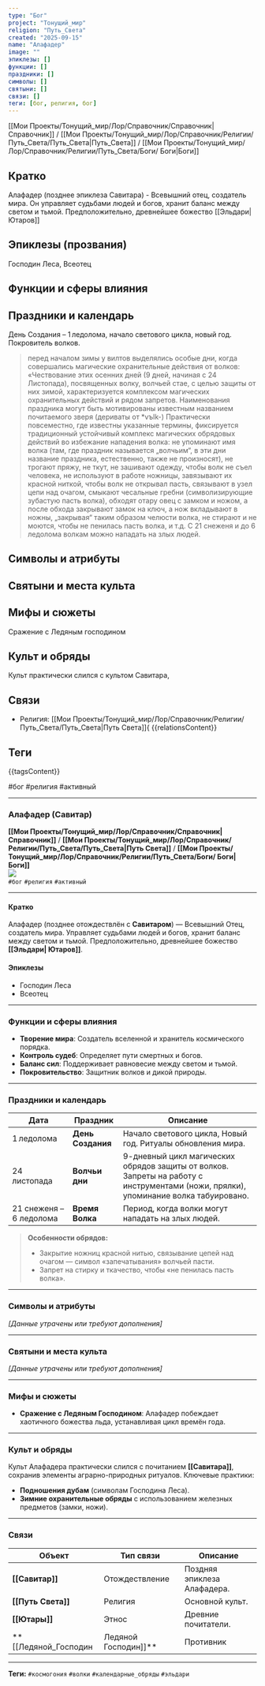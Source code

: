 ```yaml
---
type: "Бог"
project: "Тонущий_мир"
religion: "Путь_Света"
created: "2025-09-15"
name: "Алафадер"
image: ""
эпиклезы: []
функции: []
праздники: []
символы: []
святыни: []
связи: []
теги: [бог, религия, бог]
---
```



[[Мои Проекты/Тонущий_мир/Лор/Справочник/Справочник|Справочник]] / [[Мои Проекты/Тонущий_мир/Лор/Справочник/Религии/Путь_Света/Путь_Света|Путь_Света]] / [[Мои Проекты/Тонущий_мир/Лор/Справочник/Религии/Путь_Света/Боги/ Боги|Боги]]



## Кратко
Алафадер (позднее эпиклеза Савитара) - Всевышний отец, создатель мира. Он управляет судьбами людей и богов, хранит баланс между светом и тьмой.
Предположительно, древнейшее божество [[Эльдари|Ютаров]]
## Эпиклезы (прозвания)
Господин Леса, Всеотец

## Функции и сферы влияния


## Праздники и календарь
День Создания – 1 ледолома, начало светового цикла, новый год.
Покровитель волков. 
>перед началом зимы у вилтов выделялись особые дни, когда совершались магические охранительные действия от волков: «Чествование этих осенних дней (9 дней, начиная с 24 Листопада), посвященных волку, волчьей стае, с целью защиты от них зимой, характеризуется комплексом магических охранительных действий и рядом запретов. Наименования праздника могут быть мотивированы известным названием почитаемого зверя (дериваты от \*vъlk-) 
>Практически повсеместно, где известны указанные термины, фиксируется традиционный устойчивый комплекс магических обрядовых действий во избежание нападения волка: не упоминают имя волка (там, где праздник называется „волчьим“, в эти дни название праздника, естественно, также не произносят), не трогают пряжу, не ткут, не зашивают одежду, чтобы волк не съел человека, не используют в работе ножницы, завязывают их красной ниткой, чтобы волк не открывал пасть, связывают в узел цепи над очагом, смыкают чесальные гребни (символизирующие зубастую пасть волка), обходят отару овец с замком и ножом, а после обхода закрывают замок на ключ, а нож вкладывают в ножны, „закрывая“ таким образом челюсти волка, не стирают и не моются, чтобы не пенилась пасть волка, и т.д.
>С 21 снеженя и до 6 ледолома волкам можно нападать на злых людей.

## Символы и атрибуты


## Святыни и места культа


## Мифы и сюжеты
Сражение с Ледяным господином

## Культ и обряды
Культ практически слился с культом Савитара, 

## Связи
- Религия: [[Мои Проекты/Тонущий_мир/Лор/Справочник/Религии/Путь_Света/Путь_Света|Путь Света]]{
{{relationsContent}}

## Теги
{{tagsContent}}

#бог #религия #активный



---


### Алафадер (Савитар)

**[[Мои Проекты/Тонущий_мир/Лор/Справочник/Справочник|Справочник]]** / **[[Мои Проекты/Тонущий_мир/Лор/Справочник/Религии/Путь_Света/Путь_Света|Путь Света]]** / **[[Мои Проекты/Тонущий_мир/Лор/Справочник/Религии/Путь_Света/Боги/ Боги|Боги]]**  
[![](https://img.shields.io/badge/Статус-Активный-brightgreen)](https://placeholder.com)  
`#бог` `#религия` `#активный`  

---

#### **Кратко**  
Алафадер (позднее отождествлён с **Савитаром**) — Всевышний Отец, создатель мира. Управляет судьбами людей и богов, хранит баланс между светом и тьмой. Предположительно, древнейшее божество **[[Эльдари| Ютаров]]**.  

#### **Эпиклезы**  
- Господин Леса  
- Всеотец  

---

### **Функции и сферы влияния**  
- **Творение мира**: Создатель вселенной и хранитель космического порядка.  
- **Контроль судеб**: Определяет пути смертных и богов.  
- **Баланс сил**: Поддерживает равновесие между светом и тьмой.  
- **Покровительство**: Защитник волков и дикой природы.  

---

### **Праздники и календарь**  
| Дата                | Праздник          | Описание                                                                 |
|---------------------|-------------------|--------------------------------------------------------------------------|
| 1 ледолома         | **День Создания** | Начало светового цикла, Новый год. Ритуалы обновления мира.              |
| 24 листопада       | **Волчьи дни**    | 9-дневный цикл магических обрядов защиты от волков. Запреты на работу с инструментами (ножи, прялки), упоминание волка табуировано. |
| 21 снеженя – 6 ледолома | **Время Волка** | Период, когда волки могут нападать на злых людей.                   |

> **Особенности обрядов:**  
> - Закрытие ножниц красной нитью, связывание цепей над очагом — символ «запечатывания» волчьей пасти.  
> - Запрет на стирку и ткачество, чтобы «не пенилась пасть волка».  

---

### **Символы и атрибуты**  
*[Данные утрачены или требуют дополнения]*  

---

### **Святыни и места культа**  
*[Данные утрачены или требуют дополнения]*  

---

### **Мифы и сюжеты**  
- **Сражение с Ледяным Господином**: Алафадер побеждает хаотичного божества льда, устанавливая цикл времён года.  

---

### **Культ и обряды**  
Культ Алафадера практически слился с почитанием **[[Савитара]]**, сохранив элементы аграрно-природных ритуалов. Ключевые практики:  
- **Подношения дубам** (символам Господина Леса).  
- **Зимние охранительные обряды** с использованием железных предметов (замки, ножи).  

---

### **Связи**  
| Объект                          | Тип связи                  | Описание                     |
|---------------------------------|----------------------------|------------------------------|
| **[[Савитар]]**                 | Отождествление            | Поздняя эпиклеза Алафадера.  |
| **[[Путь Света]]**              | Религия                   | Основной культ.              |
| **[[Ютары]]**                   | Этнос                     | Древние почитатели.          |
| **[[Ледяной_Господин|Ледяной Господин]]**            | Противник                 | Антагонист в мифах.          |

---
**Теги:** `#космогония` `#волки` `#календарные_обряды` `#эльдари`